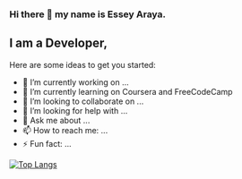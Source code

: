 ### Hi there 👋 my name is Essey Araya.

## I am a Developer, 


Here are some ideas to get you started:

- 🔭 I’m currently working on ...
- 🌱 I’m currently learning on Coursera and FreeCodeCamp
- 👯 I’m looking to collaborate on ...
- 🤔 I’m looking for help with ...
- 💬 Ask me about ...
- 📫 How to reach me: ...
- ⚡ Fun fact: ...

[![Top Langs](https://github-readme-stats.vercel.app/api/top-langs/?username=essey1)](https://github.com/essey1/github-readme-stats)
